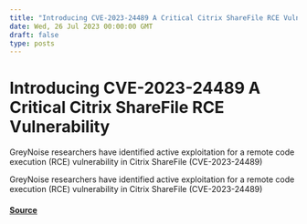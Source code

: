 ```yaml
---
title: "Introducing CVE-2023-24489 A Critical Citrix ShareFile RCE Vulnerability"
date: Wed, 26 Jul 2023 00:00:00 GMT
draft: false
type: posts
---
```

# Introducing CVE-2023-24489 A Critical Citrix ShareFile RCE Vulnerability





GreyNoise researchers have identified active exploitation for a remote code execution (RCE) vulnerability in Citrix ShareFile (CVE-2023-24489)

GreyNoise researchers have identified active exploitation for a remote code execution (RCE) vulnerability in Citrix ShareFile (CVE-2023-24489)

#### [Source](https://www.greynoise.io/blog/introducing-cve-2023-24489-a-critical-citrix-sharefile-rce-vulnerability)

